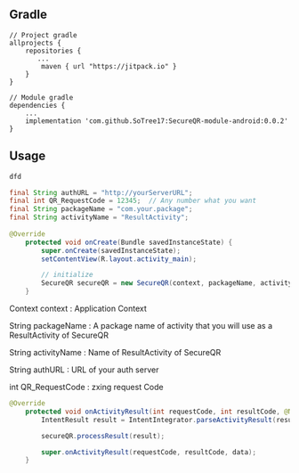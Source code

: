 ## Gradle
``` 
// Project gradle
allprojects {
    repositories {
       ...
        maven { url "https://jitpack.io" }
    }
}

```
```
// Module gradle
dependencies {
    ...
    implementation 'com.github.SoTree17:SecureQR-module-android:0.0.2'
}
```

## Usage

``` Java
dfd
```

``` Java
final String authURL = "http://yourServerURL";
final int QR_RequestCode = 12345;  // Any number what you want
final String packageName = "com.your.package";      
final String activityName = "ResultActivity";
    
@Override
    protected void onCreate(Bundle savedInstanceState) {
        super.onCreate(savedInstanceState);
        setContentView(R.layout.activity_main);

        // initialize
        SecureQR secureQR = new SecureQR(context, packageName, activityName, authURL, QR_RequestCode);     
    }
```
Context context : Application Context

String packageName : A package name of activity that you will use as a ResultActivity of SecureQR

String activityName : Name of ResultActivity of SecureQR

String authURL : URL of your auth server  

int QR_RequestCode : zxing request Code

``` Java
@Override
    protected void onActivityResult(int requestCode, int resultCode, @Nullable Intent data) {
        IntentResult result = IntentIntegrator.parseActivityResult(resultCode, data);

        secureQR.processResult(result);

        super.onActivityResult(requestCode, resultCode, data);
    }
```
